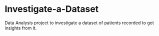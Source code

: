 # Investigate-a-Dataset
Data Analysis project to investigate a dataset of patients recorded to get insights from it. 
